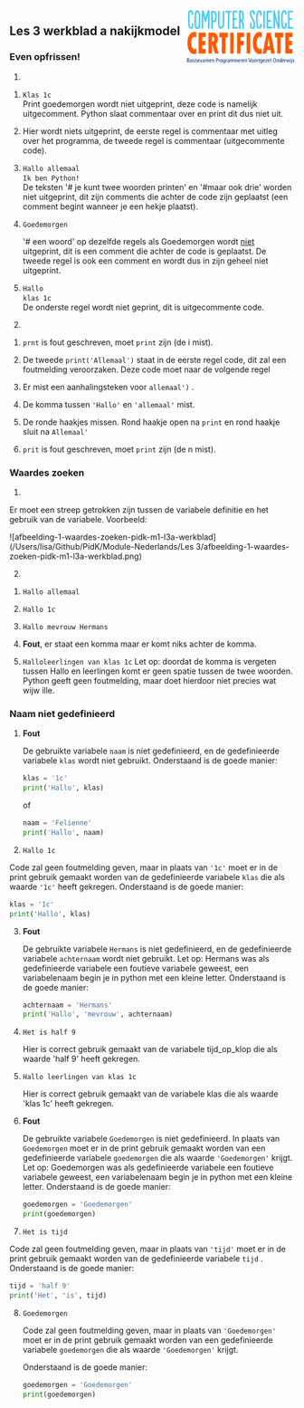 <img src="../../img/Logo cs-certificate.jpg" style="zoom:20%" align="right" />

## Les 3 werkblad a nakijkmodel

### Even opfrissen!

1)

1. `Klas 1c` <br/>
  Print goedemorgen wordt niet uitgeprint, deze code is namelijk uitgecomment. Python slaat commentaar over en print dit dus niet uit.

  

2. Hier wordt niets uitgeprint, de eerste regel is commentaar met uitleg over het programma, de tweede regel is commentaar (uitgecommente code).  

    

3. `Hallo allemaal`<br/>
   `Ik ben Python!`<br/>
   De teksten '# je kunt twee woorden printen' en '#maar ook drie' worden niet uitgeprint, dit zijn comments die achter de code zijn geplaatst (een comment begint wanneer je een hekje plaatst).

   

4. `Goedemorgen`

    '# een woord' op dezelfde regels als Goedemorgen wordt <u>niet</u> uitgeprint, dit is een comment die achter de code is geplaatst.
   De tweede regel is ook een comment en wordt dus in zijn geheel niet uitgeprint.

   

5. `Hallo`<br/>
   `klas 1c`<br/>
   De onderste regel wordt niet geprint, dit is uitgecommente code.

2)

1. `prnt` is fout geschreven, moet `print` zijn (de i mist).

    

2. De tweede `print('Allemaal')` staat in de eerste regel code, dit zal een foutmelding veroorzaken. Deze code moet naar de volgende regel

    

3. Er mist een aanhalingsteken voor `allemaal')` .

    

4. De komma tussen `'Hallo'` en `'allemaal'` mist.

    

5. De ronde haakjes missen. Rond haakje open na `print` en rond haakje sluit na `Allemaal'`

    

6. `prit` is fout geschreven, moet `print` zijn (de n mist).

<div style="page-break-after: always;"></div>

### Waardes zoeken

1) 

Er moet een streep getrokken zijn tussen de variabele definitie en het gebruik van de variabele. Voorbeeld:

![afbeelding-1-waardes-zoeken-pidk-m1-l3a-werkblad](/Users/lisa/Github/PidK/Module-Nederlands/Les 3/afbeelding-1-waardes-zoeken-pidk-m1-l3a-werkblad.png)

2)

1. `Hallo allemaal`

    

2. `Hallo 1c`

    

3. `Hallo mevrouw Hermans`

    

4. **Fout**, er staat een komma maar er komt niks achter de komma.

    

5. `Halloleerlingen van klas 1c`
Let op: doordat de komma is vergeten tussen Hallo en leerlingen komt er geen spatie tussen de twee woorden. Python geeft geen foutmelding, maar doet hierdoor niet precies wat wijw ille.

   <div style="page-break-after: always;"></div>

### Naam niet gedefinieerd

1. **Fout**

   De gebruikte variabele `naam` is niet gedefinieerd, en de gedefinieerde variabele `klas` wordt niet gebruikt. Onderstaand is de goede manier:

   ```python
   klas = '1c'
   print('Hallo', klas)
   ```

   of

   ```python
   naam = 'Felienne'
   print('Hallo', naam)
   ```

   

2. `Hallo 1c`

  Code zal geen foutmelding geven, maar in plaats van `'1c'` moet er in de print gebruik gemaakt worden van de gedefinieerde variabele `klas` die als waarde `'1c'` heeft gekregen. Onderstaand is de goede manier:

  ```python
  klas = '1c'
  print('Hallo', klas)
  ```

  

3. **Fout**

   De gebruikte variabele `Hermans` is niet gedefinieerd, en de gedefinieerde variabele `achternaam` wordt niet gebruikt. Let op: Hermans was als gedefinieerde variabele een foutieve variabele geweest, een variabelenaam begin je in python met een kleine letter. Onderstaand is de goede manier:

   ```python
   achternaam = 'Hermans'
   print('Hallo', 'mevrouw', achternaam)
   ```

   

4. `Het is half 9`

   Hier is correct gebruik gemaakt van de variabele tijd_op_klop die als waarde 'half 9' heeft gekregen.

    <div style="page-break-after: always;"></div>

5. `Hallo leerlingen van klas 1c`

   Hier is correct gebruik gemaakt van de variabele klas die als waarde 'klas 1c' heeft gekregen.

    

6. **Fout**

   De gebruikte variabele `Goedemorgen` is niet gedefinieerd.
   In plaats van `Goedemorgen` moet er in de print gebruik gemaakt worden van een gedefinieerde variabele `goedemorgen` die als waarde `'Goedemorgen'` krijgt.
   Let op: Goedemorgen was als gedefinieerde variabele een foutieve variabele geweest, een variabelenaam begin je in python met een kleine letter. 
   Onderstaand is de goede manier:

   ```python
   goedemorgen = 'Goedemorgen'
   print(goedemorgen)
   ```

   

7. `Het is tijd`

  Code zal geen foutmelding geven, maar in plaats van `'tijd'` moet er in de print gebruik gemaakt worden van de gedefinieerde variabele `tijd` . Onderstaand is de goede manier:

  ```python
  tijd = 'half 9'
  print('Het', 'is', tijd)
  ```

  

8. `Goedemorgen` 

   Code zal geen foutmelding geven, maar in plaats van `'Goedemorgen'` moet er in de print gebruik gemaakt worden van een gedefinieerde variabele `goedemorgen` die als waarde `'Goedemorgen'` krijgt.

   Onderstaand is de goede manier:

   ```python
   goedemorgen = 'Goedemorgen'
   print(goedemorgen)
   ```

